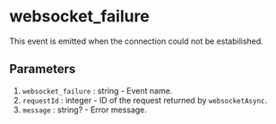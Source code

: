 # websocket_failure

This event is emitted when the connection could not be estabilished.

## Parameters

1. `websocket_failure` : string - Event name.
2. `requestId` : integer - ID of the request returned by `websocketAsync`.
3. `message` : string? - Error message.